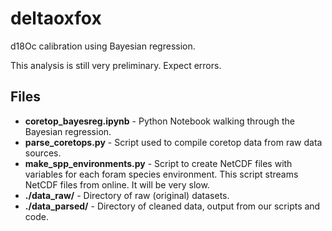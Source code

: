 # deltaoxfox
d18Oc calibration using Bayesian regression.

This analysis is still very preliminary. Expect errors.

## Files
* **coretop_bayesreg.ipynb** - Python Notebook walking through the Bayesian regression.
* **parse_coretops.py** - Script used to compile coretop data from raw data sources.
* **make_spp_environments.py** - Script to create NetCDF files with variables for each foram species environment. This script streams NetCDF files from online. It will be very slow.
* **./data_raw/** - Directory of raw (original) datasets.
* **./data_parsed/** - Directory of cleaned data, output from our scripts and code.
